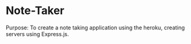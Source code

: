 # Note-Taker

Purpose: To create a note taking application using the heroku, creating servers using Express.js.
